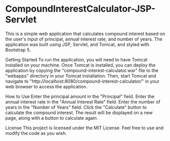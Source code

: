 # CompoundInterestCalculator-JSP-Servlet
This is a simple web application that calculates compound interest based on the user's input of principal, annual interest rate, and number of years. The application was built using JSP, Servlet, and Tomcat, and styled with Bootstrap 5.

Getting Started
To run the application, you will need to have Tomcat installed on your machine. Once Tomcat is installed, you can deploy the application by copying the "compound-interest-calculator.war" file to the "webapps" directory in your Tomcat installation. Then, start Tomcat and navigate to "http://localhost:8080/compound-interest-calculator/" in your web browser to access the application.

How to Use
Enter the principal amount in the "Principal" field.
Enter the annual interest rate in the "Annual Interest Rate" field.
Enter the number of years in the "Number of Years" field.
Click the "Calculate" button to calculate the compound interest.
The result will be displayed on a new page, along with a button to calculate again.


License
This project is licensed under the MIT License. Feel free to use and modify the code as you wish.
